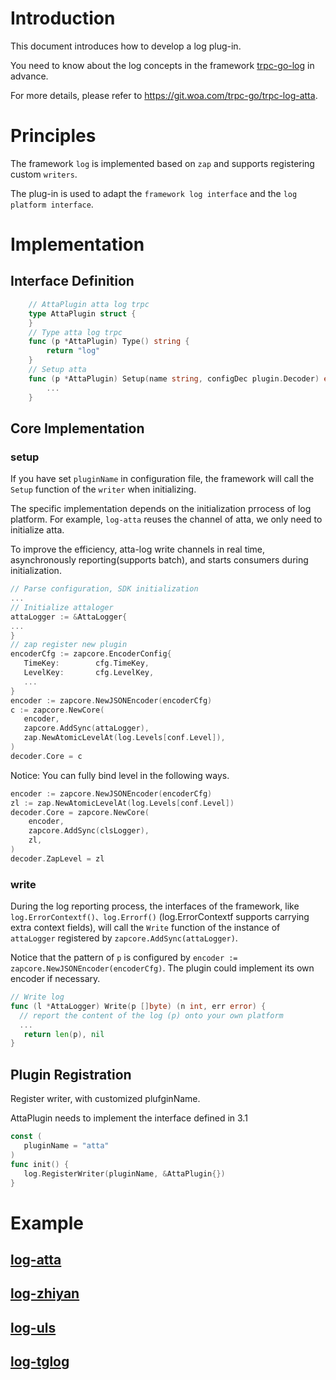 # Introduction

This document introduces how to develop a log plug-in.

You need to know about the log concepts in the framework [trpc-go-log](https://git.woa.com/trpc-go/trpc-go/tree/master/log) in advance.

For more details, please refer to https://git.woa.com/trpc-go/trpc-log-atta.

# Principles

The framework `log` is implemented based on `zap` and supports registering custom `writers`.

The plug-in is used to adapt the `framework log interface` and the `log platform interface`.

# Implementation

## Interface Definition

```go
    // AttaPlugin atta log trpc
    type AttaPlugin struct {
    }
    // Type atta log trpc
    func (p *AttaPlugin) Type() string {
        return "log"
    }
    // Setup atta
    func (p *AttaPlugin) Setup(name string, configDec plugin.Decoder) error {
        ...
    }
```

## Core Implementation

### setup

If you have set `pluginName` in configuration file, the framework will call the `Setup` function of the `writer` when initializing.

The specific implementation depends on the initialization prrocess of log platform. For example, `log-atta` reuses the channel of atta, we only need to initialize atta.

To improve the efficiency, atta-log write channels in real time, asynchronously reporting(supports batch), and starts consumers during initialization.

```go
// Parse configuration, SDK initialization
...
// Initialize attaloger
attaLogger := &AttaLogger{
...
}
// zap register new plugin
encoderCfg := zapcore.EncoderConfig{
   TimeKey:        cfg.TimeKey,
   LevelKey:       cfg.LevelKey,
   ...
}
encoder := zapcore.NewJSONEncoder(encoderCfg)
c := zapcore.NewCore(
   encoder,
   zapcore.AddSync(attaLogger),
   zap.NewAtomicLevelAt(log.Levels[conf.Level]),
)
decoder.Core = c
```

Notice: You can fully bind level in the following ways.

```go
encoder := zapcore.NewJSONEncoder(encoderCfg)
zl := zap.NewAtomicLevelAt(log.Levels[conf.Level])
decoder.Core = zapcore.NewCore(
    encoder,
    zapcore.AddSync(clsLogger),
    zl,
)
decoder.ZapLevel = zl
```

### write

During the log reporting process, the interfaces of the framework, like `log.ErrorContextf()、log.Errorf()` (log.ErrorContextf supports carrying extra context fields), will call the `Write` function of the instance of `attaLogger` registered by `zapcore.AddSync(attaLogger)`.

Notice that the pattern of `p` is configured by `encoder := zapcore.NewJSONEncoder(encoderCfg)`. The plugin could implement its own encoder if necessary.

```go
// Write log
func (l *AttaLogger) Write(p []byte) (n int, err error) {
  // report the content of the log (p) onto your own platform
  ...
   return len(p), nil
}
```

## Plugin Registration

Register writer, with customized plufginName.

AttaPlugin needs to implement the interface defined in 3.1

```go
const (
   pluginName = "atta"
)
func init() {
   log.RegisterWriter(pluginName, &AttaPlugin{})
}
```

# Example

## [log-atta](https://git.woa.com/trpc-go/trpc-log-atta)

## [log-zhiyan](https://git.woa.com/trpc-go/trpc-log-zhiyan)

## [log-uls](https://git.woa.com/trpc-go/trpc-log-uls)

## [log-tglog](https://git.woa.com/trpc-go/trpc-log-tglog)

